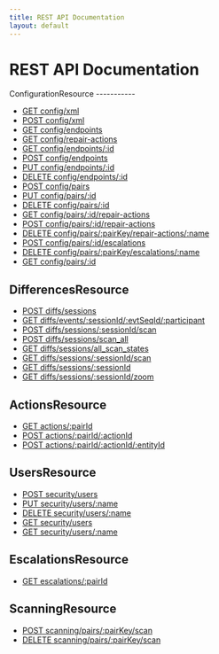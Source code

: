 ```yaml
---
title: REST API Documentation
layout: default
---
```


REST API Documentation
======================

<div id="collections" markdown="1">
ConfigurationResource
-----------

* [GET config/xml](config/get/xml)
* [POST config/xml](config/post/xml)
* [GET config/endpoints](config/get/endpoints)
* [GET config/repair-actions](config/get/repair-actions)
* [GET config/endpoints/:id](config/get/endpoints/p_id)
* [POST config/endpoints](config/post/endpoints)
* [PUT config/endpoints/:id](config/put/endpoints/p_id)
* [DELETE config/endpoints/:id](config/delete/endpoints/p_id)
* [POST config/pairs](config/post/pairs)
* [PUT config/pairs/:id](config/put/pairs/p_id)
* [DELETE config/pairs/:id](config/delete/pairs/p_id)
* [GET config/pairs/:id/repair-actions](config/get/pairs/p_id/repair-actions)
* [POST config/pairs/:id/repair-actions](config/post/pairs/p_id/repair-actions)
* [DELETE config/pairs/:pairKey/repair-actions/:name](config/delete/pairs/p_pairKey/repair-actions/p_name)
* [POST config/pairs/:id/escalations](config/post/pairs/p_id/escalations)
* [DELETE config/pairs/:pairKey/escalations/:name](config/delete/pairs/p_pairKey/escalations/p_name)
* [GET config/pairs/:id](config/get/pairs/p_id)

DifferencesResource
-----------

* [POST diffs/sessions](diffs/post/sessions)
* [GET diffs/events/:sessionId/:evtSeqId/:participant](diffs/get/events/p_sessionId/p_evtSeqId/p_participant)
* [POST diffs/sessions/:sessionId/scan](diffs/post/sessions/p_sessionId/scan)
* [POST diffs/sessions/scan_all](diffs/post/sessions/scan_all)
* [GET diffs/sessions/all_scan_states](diffs/get/sessions/all_scan_states)
* [GET diffs/sessions/:sessionId/scan](diffs/get/sessions/p_sessionId/scan)
* [GET diffs/sessions/:sessionId](diffs/get/sessions/p_sessionId)
* [GET diffs/sessions/:sessionId/zoom](diffs/get/sessions/p_sessionId/zoom)

ActionsResource
-----------

* [GET actions/:pairId](actions/get/p_pairId)
* [POST actions/:pairId/:actionId](actions/post/p_pairId/p_actionId)
* [POST actions/:pairId/:actionId/:entityId](actions/post/p_pairId/p_actionId/p_entityId)

UsersResource
-----------

* [POST security/users](security/post/users)
* [PUT security/users/:name](security/put/users/p_name)
* [DELETE security/users/:name](security/delete/users/p_name)
* [GET security/users](security/get/users)
* [GET security/users/:name](security/get/users/p_name)

EscalationsResource
-----------

* [GET escalations/:pairId](escalations/get/p_pairId)

ScanningResource
-----------

* [POST scanning/pairs/:pairKey/scan](scanning/post/pairs/p_pairKey/scan)
* [DELETE scanning/pairs/:pairKey/scan](scanning/delete/pairs/p_pairKey/scan)


</div>